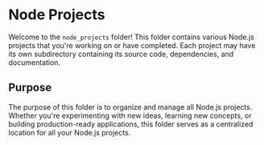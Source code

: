# Node Projects

Welcome to the `node_projects` folder! This folder contains various Node.js projects that you're working on or have completed. Each project may have its own subdirectory containing its source code, dependencies, and documentation.

## Purpose

The purpose of this folder is to organize and manage all Node.js projects. Whether you're experimenting with new ideas, learning new concepts, or building production-ready applications, this folder serves as a centralized location for all your Node.js projects.

